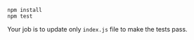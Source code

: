 ```shell
npm install
npm test
```

Your job is to update only `index.js` file to make the tests pass.
